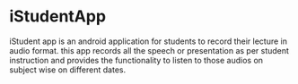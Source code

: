 # iStudentApp

iStudent app is an android application for students to record their lecture in audio format. this app records all the speech or presentation as per student instruction and provides the functionality to listen to those audios on subject wise on different dates.  